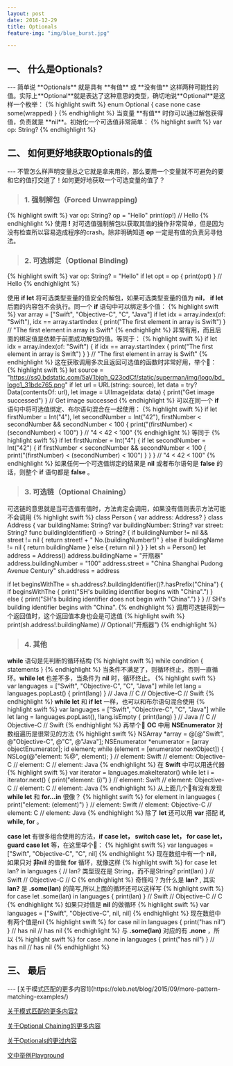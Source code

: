 ```yaml
---
layout: post
date: 2016-12-29
title: Optionals
feature-img: "img/blue_burst.jpg"

---
```


<h2>一、 什么是Optionals?</h2>
---
简单说 **Optionals** 就是具有 **有值** 或 **没有值** 这样两种可能性的值。实际上**Optional**就是表达了这种意思的类型，确切地说**Optional**是这样一个枚举：
{% highlight swift %}
enum Optional<Wrapped> {
  case none
  case some(wrapped)
}
{% endhighlight %}
当变量 **有值** 时你可以通过解包获得值，负责就是 **nil**。初始化一个可选值非常简单：
{% highlight swift %}
var op: String?
{% endhighlight %}

<h2>二、 如何更好地获取Optionals的值</h2>
---
不管怎么样声明变量总之它就是拿来用的，那么要用一个变量就不可避免的要和它的值打交道了！如何更好地获取一个可选变量的值了？

> <h3>1. 强制解包（Forced Unwrapping)</h3>

{% highlight swift %}
var op: String?
op = "Hello"
print(op!)
// Hello
{% endhighlight %}
使用 **!** 对可选值强制解包以获取其值的操作非常简单，但是因为没有检查所以容易造成程序的crash。除非明确知道 **op** 一定是有值的负责另寻他法。

> <h3>2. 可选绑定（Optional Binding)</h3>

{% highlight swift %}
var op: String? = "Hello"
if let opt = op {
  print(opt)
}
// Hello
{% endhighlight %}

使用 **if let** 将可选类型变量的值安全的解包，如果可选类型变量的值为 **nil**， **if let** 后面的内容包不会执行。同一个 **if** 语句中可以绑定多个值：
{% highlight swift %}
var array = ["Swift", "Objective-C", "C", "Java"]
if let idx = array.index(of: "Swift"), idx == array.startIndex {
    print("The first element in array is Swift")
}
// "The first element in array is Swift"
{% endhighlight %}
非常有用，而且后面的绑定值是依赖于前面成功解包的值。等同于：
{% highlight swift %}
if let idx = array.index(of: "Swift") {
    if idx == array.startIndex {
        print("The first element in array is Swift")
    }
}
// "The first element in array is Swift"
{% endhighlight %}
这在获取调用多次且返回可选值的函数时非常好用，举个🌰：
{% highlight swift %}
let source = "https://ss0.bdstatic.com/5aV1bjqh_Q23odCf/static/superman/img/logo/bd_logo1_31bdc765.png"
if let url = URL(string: source),
    let data = try? Data(contentsOf: url),
    let image = UIImage(data: data) {
    print("Get image successed")
}
// Get image successed
{% endhighlight %}
可以在同一个 **if** 语句中将可选值绑定、布尔语句混合在一起使用：
{% highlight swift %}
if let firstNumber = Int("4"),
    let secondNumber = Int("42"),
    firstNumber < secondNumber && secondNumber < 100 {
    print("\(firstNumber) < \(secondNumber) < 100")
}
// "4 < 42 < 100"
{% endhighlight %}
等同于
{% highlight swift %}
if let firstNumber = Int("4") {
    if let secondNumber = Int("42") {
        if firstNumber < secondNumber && secondNumber < 100 {
            print("\(firstNumber) < \(secondNumber) < 100")
        }
    }
}
// "4 < 42 < 100"
{% endhighlight %}
如果任何一个可选值绑定的结果是 **nil** 或者布尔语句是 **false** 的话，则整个 **if** 语句都是 **false** 。

> <h3>3. 可选链（Optional Chaining）</h3>

可选链的意思就是当可选值有值时，方法肯定会调用，如果没有值则表示方法可能不会调用
{% highlight swift %}
class Person {
    var address: Address?
}
class Address {
    var buildingName: String?
    var buildingNumber: String?
    var street: String?
    func buildingIdentifier() -> String? {
        if buildingNumber != nil && street != nil {
            return street! + " No.\(buildingNumber!)"
        } else if buildingName != nil {
            return buildingName
        } else {
            return nil
        }
    }
}
let sh = Person()
let address = Address()
address.buildingName = "开瓶器"
address.buildingNumber = "100"
address.street = "China Shanghai Pudong Avenue Century"
sh.address = address

if let beginsWithThe = sh.address?.buildingIdentifier()?.hasPrefix("China") {
    if beginsWithThe {
        print("SH's building identifier begins with \"China\".")
    } else {
        print("SH's building identifier does not begin with \"China\".")
    }
}
// SH's building identifier begins with "China".
{% endhighlight %}
调用可选链得到一个返回值时，这个返回值本身也会是可选值
{% highlight swift %}
print(sh.address!.buildingName)
// Optional("开瓶器")
{% endhighlight %}


> <h3>4. 其他</h3>

**while** 语句是先判断的循环结构
{% highlight swift %}
while condition {
    statements
}
{% endhighlight %}
当条件不满足了，则循环终止，否则一直循环。**while let** 也差不多，当条件为 **nil** 时，循环终止。
{% highlight swift %}
var languages = ["Swift", "Objective-C", "C", "Java"]
while let lang = languages.popLast() {
    print(lang)
}
// Java
// C
// Objective-C
// Swift
{% endhighlight %}
**while let** 和 **if let** 一样，也可以和布尔语句混合使用
{% highlight swift %}
var languages = ["Swift", "Objective-C", "C", "Java"]
while let lang = languages.popLast(), !lang.isEmpty {
    print(lang)
}
// Java
// C
// Objective-C
// Swift
{% endhighlight %}
再举个🌰 **OC** 中用 **NSEnumerator** 对数组遍历是很常见的方法
{% highlight swift %}
NSArray *array = @[@"Swift", @"Objective-C", @"C", @"Java"];
NSEnumerator *enumerator = [array objectEnumerator];
id element;
while (element = [enumerator nextObject]) {
	NSLog(@"element: %@", element);
}
// element: Swift
// element: Objective-C
// element: C
// element: Java
{% endhighlight %}
在 **Swift** 中可以用迭代器
{% highlight swift %}
var iterator = languages.makeIterator()
while let i = iterator.next() {
    print("element: \(i)")
}
// element: Swift
// element: Objective-C
// element: C
// element: Java
{% endhighlight %}
从上面几个🌰有没有发现 **while let** 和 **for...in** 很像？
{% highlight swift %}
for element in languages {
    print("element: \(element)")
}
// element: Swift
// element: Objective-C
// element: C
// element: Java
{% endhighlight %}
除了 **let** 还可以用 **var** 搭配 **if, while, for** 。

**case let** 有很多组合使用的方法，**if case let， switch case let， for case let， guard case let** 等，在这里举个🌰：
{% highlight swift %}
var languages = ["Swift", "Objective-C", "C", nil]
{% endhighlight %}
现在数组中有一个 **nil**，如果只对 **非nil** 的值做 **for** 循环，就像这样
{% highlight swift %}
for case let lan? in languages {
    // lan? 类型现在是 String，而不是String?
    print(lan)
}
// Swift
// Objective-C
// C
{% endhighlight %}
奇怪吗？为什么是 **lan?** , 其实 **lan?** 是 **.some(lan)** 的简写,所以上面的循环还可以这样写
{% highlight swift %}
for case let .some(lan) in languages {
    print(lan)
}
// Swift
// Objective-C
// C
{% endhighlight %}
如果只对值是 **nil** 的做循环
{% highlight swift %}
var languages = ["Swift", "Objective-C", nil, nil]
{% endhighlight %}
现在数组中有两个值是nil
{% highlight swift %}
for case nil in languages {
    print("has nil")
}
// has nil
// has nil
{% endhighlight %}
与 **.some(lan)** 对应的有 **.none** ，所以
{% highlight swift %}
for case .none in languages {
    print("has nil")
}
// has nil
// has nil
{% endhighlight %}
<h2>三、 最后</h2>
---
[关于模式匹配的更多内容1](https://oleb.net/blog/2015/09/more-pattern-matching-examples/)

[关于模式匹配的更多内容2](http://swift.gg/2016/06/06/pattern-matching-4/)

[关于Optional Chaining的更多内容](https://developer.apple.com/library/content/documentation/Swift/Conceptual/Swift_Programming_Language/OptionalChaining.html#//apple_ref/doc/uid/TP40014097-CH21-ID245)

[关于Optionals的更过内容](https://developer.apple.com/library/content/documentation/Swift/Conceptual/Swift_Programming_Language/TheBasics.html#//apple_ref/doc/uid/TP40014097-CH5-ID309)

[文中举例Playground](https://github.com/redtwowolf/redtwowolf.github.io/blob/master/_code/Optionals.playground/Contents.swift)

